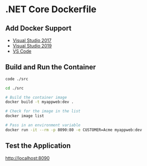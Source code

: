 # .NET Core Dockerfile

## Add Docker Support

* [Visual Studio 2017](https://docs.microsoft.com/en-us/dotnet/standard/containerized-lifecycle-architecture/design-develop-containerized-apps/visual-studio-tools-for-docker)
* [Visual Studio 2019](https://docs.microsoft.com/en-us/visualstudio/containers/overview?view=vs-2019)
* [VS Code](https://code.visualstudio.com/docs/azure/docker)

## Build and Run the Container

```bash
code ./src

cd ./src

# Build the container image
docker build -t myappweb:dev .

# Check for the image in the list
docker image list

# Pass in an environment variable
docker run -it --rm -p 8090:80 -e CUSTOMER=Acme myappweb:dev
```

## Test the Application

<http://localhost:8090>